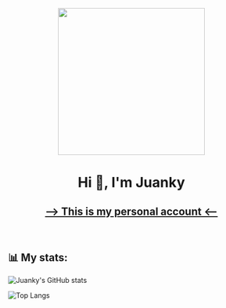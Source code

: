 <div align="center">
    <img src="https://media.giphy.com/media/v1.Y2lkPTc5MGI3NjExOTUwYTBhYmM4Mjc3MDFlYjU2ZDA2MTI4YTgyYzc2YWI5ZWNlZDdiOSZjdD1n/zOvBKUUEERdNm/giphy.gif" width="300"/>
    <h1>Hi 👋, I'm Juanky</h1>
    <h2>

[--> This is my personal account <--](https://github.com/Juankyyy)

</div>


<br>

## 📊 My stats:
![Juanky's GitHub stats](https://github-readme-stats.vercel.app/api?username=JuankyJalaU&theme=radical&show_icons=true&cunt_private=true&title_color=FF6359&icon_color=FF6359&hide_title=true)


![Top Langs](https://github-readme-stats.vercel.app/api/top-langs/?username=JuankyJalaU&theme=gotham&layout=compact&langs_count=4&hide_title=true)
